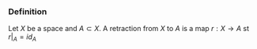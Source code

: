 ### Definition
Let $X$ be a space and $A\subset X$. 
A retraction from $X$ to $A$ is a map $r:X\to A$ st $r|_{A}=id_{A}$
